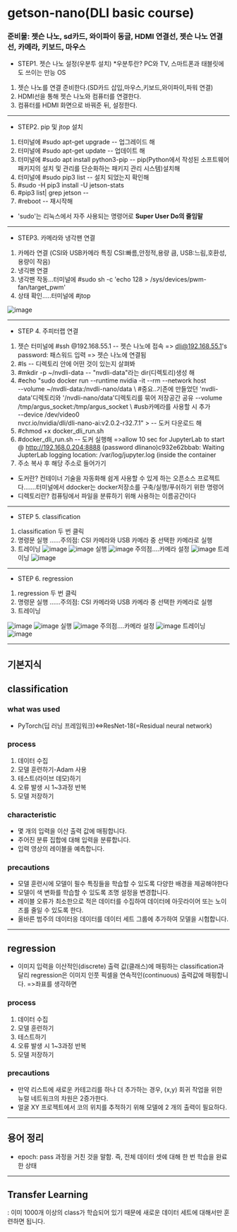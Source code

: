 # getson-nano(DLI basic course)
### 준비물: 젯슨 나노, sd카드, 와이파이 동글, HDMI 연결선, 젯슨 나노 연결선, 카메라, 키보드, 마우스
- STEP1. 젯슨 나노 설정(우분투 설치)
*우분투란? PC와 TV, 스마트폰과 태블릿에도 쓰이는 만능 OS
1. 젯슨 나노를 연결 준비한다.(SD카드 삽입,마우스,키보드,와이파이,파워 연결)
2. HDMI선을 통해 젯슨 나노와 컴퓨터를 연결한다.
3. 컴퓨터를 HDMI 화면으로 바꿔준 뒤, 설정한다.
----------------------------------------------------------------------------------------------------------------------------------------------
- STEP2. pip 및 jtop 설치
1. 터미널에 #sudo apt-get upgrade  -- 업그레이드 해
2. 터미널에 #sudo apt-get update -- 업데이트 해
3. 터미널에 #sudo apt install python3-pip -- pip(Python에서 작성된 소프트웨어 패키지의 설치 및 관리를 단순화하는 패키지 관리 시스템)설치해
4. 터미널에 #sudo pip3 list -- 설치 되었는지 확인해
5. #sudo -H pip3 install -U jetson-stats
6. #pip3 list| grep jetson -- 
7. #reboot  -- 재시작해
* 'sudo'는 리눅스에서 자주 사용되는 명령어로 **Super User Do의 줄임말**
-------------------------------------------------------------------------------------------------------------------------------------------------
- STEP3. 카메라와 냉각팬 연결
1. 카메라 연결 (CSI와 USB카메라 특징 CSI:빠름,안정적,용량 큼, USB:느림,호환성,용량이 작음)
2. 냉긱팬 연결 
3. 냉각팬 작동...터미널에 #sudo sh -c 'echo 128 > /sys/devices/pwm-fan/target_pwm'
4. 상태 확인.....터미널에 #jtop

![image](https://user-images.githubusercontent.com/102523600/201663630-1abf44ff-c5dc-430d-af76-b5cb0165e27b.png)

-----------------------------------------------------------------------------------------------------------------------------------------
- STEP 4. 주피터랩 연결
1. 젯슨 터미널에 #ssh <name>@192.168.55.1 -- 젯슨 나노에 접속
  => dli@192.168.55.1's password: 패스워드 입력
  => 젯슨 나노에 연결됨
2. #ls -- 디렉토리 안에 어떤 것이 있는지 살펴봐
3. #mkdir -p ~/nvdli-data -- "nvdli-data"라는 dir(디렉토리)생성 해
4. #echo "sudo docker run --runtime nvidia -it --rm --network host \
    --volume ~/nvdli-data:/nvdli-nano/data \                       #중요..기존에 만들었던 'nvdli-data'디렉토리와 '/nvdli-nano/data'디렉토리를 묶어 저장공간 공유
    --volume /tmp/argus_socket:/tmp/argus_socket \                  #usb카메라를 사용할 시 추가          
    --device /dev/video0 \
    nvcr.io/nvidia/dli/dli-nano-ai:v2.0.2-r32.7.1" > -- 도커 다운로드 해
5. #chmod +x docker_dli_run.sh
6. #docker_dli_run.sh -- 도커 실행해
 =>allow 10 sec for JupyterLab to start @ http://192.168.0.204:8888 (password dlinano)c932e62bbab: Waiting
JupterLab logging location:  /var/log/jupyter.log  (inside the container
7. 주소 복사 후 해당 주소로 들어가기
* 도커란? 컨테이너 기술을 자동화해 쉽게 사용할 수 있게 하는 오픈소스 프로젝트다.......터미널에서 ddocker는 docker저장소를 구축/실행/푸쉬하기 위한 명령어
* 디렉토리란? 컴퓨팅에서 파일을 분류하기 위해 사용하는 이름공간이다
-------------------------------------------------------------------------------------------------------------------------------------
- STEP 5. classification
1. classification 두 번 클릭
2. 명령문 실행               ......주의점: CSI 카메라와 USB 카메라 중 선택한 카메라로 실행
3. 트레이닝
![image](https://user-images.githubusercontent.com/102523600/201664384-08cc952c-1d5d-463c-bf4e-c9011defcb38.png)
![image](https://user-images.githubusercontent.com/102523600/201664497-b1e90fe8-7de6-4e62-aab8-d9024bd82e84.png)
실행
![image](https://user-images.githubusercontent.com/102523600/201664951-e0f145e6-1f3c-45d9-ae6f-2420e5c82571.png)
주의점....카메라 설정
![image](https://user-images.githubusercontent.com/102523600/201664762-b402fd8e-771c-406f-a55e-ac2b132cb3e3.png)
트레이닝
 ![image](https://user-images.githubusercontent.com/102523600/201667821-5a1ee9df-8040-4cdf-90db-2e8a719c1e13.png)

-------------------------------------------------------------------------------------------------------------------------------------
- STEP 6. regression
1. regression 두 번 클릭
2. 명령문 실행               ......주의점: CSI 카메라와 USB 카메라 중 선택한 카메라로 실행
3. 트레이닝
  
![image](https://user-images.githubusercontent.com/102523600/201667002-cee555c8-f22c-43a5-9936-aa93e8fbaa8a.png)
![image](https://user-images.githubusercontent.com/102523600/201666958-bac3826c-440e-4f75-9630-339d1af57e57.png)
실행
![image](https://user-images.githubusercontent.com/102523600/201667165-e0c03e25-d029-495b-9936-bdef5c31f461.png)
주의점....카메라 설정
![image](https://user-images.githubusercontent.com/102523600/201667273-f940777a-80f8-4f42-a507-255f91d2b63d.png)
트레이닝
![image](https://user-images.githubusercontent.com/102523600/201667578-6b67539d-7dc5-4ddd-b36a-9670ae869f2e.png)
  
-------------------------------------------------------------------------------------------------------------------------------------
## 기본지식

## classification
### what was used
- PyTorch(딥 러닝 프레임워크)<=>ResNet-18(=Residual neural network)
### process
1. 데이터 수집
2. 모델 훈련하기-Adam 사용
3. 테스트(라이브 데모)하기
4. 오류 발생 시 1~3과정 반복
5. 모델 저장하기
### characteristic
- 몇 개의 입력을 이산 출력 값에 매핑합니다.
- 주어진 분류 집합에 대해 입력을 분류합니다.
- 입력 영상의 레이블을 예측합니다.
### precautions
- 모델 훈련시에 모델이 필수 특징들을 학습할 수 있도록 다양한 배경을 제공해야한다
- 모델이 색 변화를 학습할 수 있도록 조명 설정을 변경합니다.
- 레이블 오류가 최소한으로 적은 데이터를 수집하여 데이터에 아웃라이어 또는 노이즈를 줄일 수 있도록 한다.
- 올바른 범주의 데이터응 데이터를 데이터 세트 그룹에 추가하여 모델을 시험합니다.
----------------------------------------------------------------------------------------------------------------------------------------
## regression
- 이미지 입력을 이산적인(discrete) 출력 값(클래스)에 매핑하는 classification과 달리 regression은 이미지 인풋 픽셀을 연속적인(continuous) 출력값에 매핑합니다.
  =>좌표를 생각하면 
### process
1. 데이터 수집
2. 모델 훈련하기
3. 테스트하기
4. 오류 발생 시 1~3과정 반복
5. 모델 저장하기
### precautions
-  만약 리스트에 새로운 카테고리를 하나 더 추가하는 경우, (x,y) 회귀 작업을 위한 뉴럴 네트워크의 차원은 2증가한다.
- 얼굴 XY 프로젝트에서 코의 위치를 추적하기 위해 모델에 2 개의 출력이 필요하다.
----------------------------------------------------------------------------------------------------
## 용어 정리
- epoch: pass 과정을 거친 것을 말함. 즉, 전체 데이터 셋에 대해 한 번 학습을 완료한 상태
-------------------------------------------------------------------------------------------------
## Transfer Learning
: 이미 1000개 이상의 class가 학습되어 있기 때문에 새로운 데이터 세트에 대해서만 훈련하면 됩니다.
